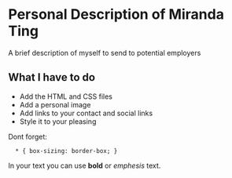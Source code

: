 # Personal Description of Miranda Ting 
A brief description of myself to send to potential employers

## What I have to do 
* Add the HTML and CSS files
* Add a personal image
* Add links to your contact and social links
* Style it to your pleasing

Dont forget:

      * { box-sizing: border-box; }

In your text you can use **bold** or *emphesis* text. 
